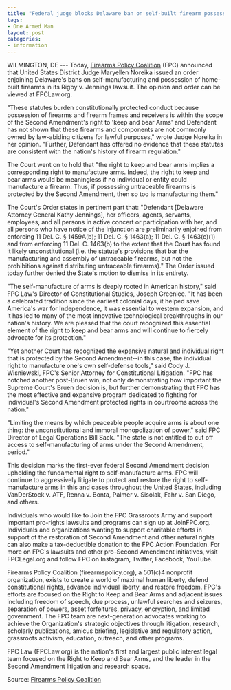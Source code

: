 ```yaml
---
title: "Federal judge blocks Delaware ban on self-built firearm possession, home manufacturing"
tags:
- One Armed Man
layout: post
categories:
- information
---
```


WILMINGTON, DE --- Today, [Firearms Policy Coalition](https://www.firearmspolicy.org) (FPC) announced that United States District Judge Maryellen Noreika issued an order enjoining Delaware's bans on self-manufacturing and possession of home-built firearms in its Rigby v. Jennings lawsuit. The opinion and order can be viewed at FPCLaw.org.

"These statutes burden constitutionally protected conduct because possession of firearms and firearm frames and receivers is within the scope of the Second Amendment's right to 'keep and bear Arms' and Defendant has not shown that these firearms and components are not commonly owned by law-abiding citizens for lawful purposes," wrote Judge Noreika in her opinion. "Further, Defendant has offered no evidence that these statutes are consistent with the nation's history of firearm regulation."

The Court went on to hold that "the right to keep and bear arms implies a corresponding right to manufacture arms. Indeed, the right to keep and bear arms would be meaningless if no individual or entity could manufacture a firearm. Thus, if possessing untraceable firearms is protected by the Second Amendment, then so too is manufacturing them."

The Court's Order states in pertinent part that: "Defendant \[Delaware Attorney General Kathy Jennings\], her officers, agents, servants, employees, and all persons in active concert or participation with her, and all persons who have notice of the injunction are preliminarily enjoined from enforcing 11 Del. C. § 1459A(b); 11 Del. C. § 1463(a); 11 Del. C. § 1463(c)(1) and from enforcing 11 Del. C. 1463(b) to the extent that the Court has found it likely unconstitutional (i.e. the statute's provisions that bar the manufacturing and assembly of untraceable firearms, but not the prohibitions against distributing untraceable firearms)." The Order issued today further denied the State's motion to dismiss in its entirety.

"The self-manufacture of arms is deeply rooted in American history," said FPC Law's Director of Constitutional Studies, Joseph Greenlee. "It has been a celebrated tradition since the earliest colonial days, it helped save America's war for Independence, it was essential to western expansion, and it has led to many of the most innovative technological breakthroughs in our nation's history. We are pleased that the court recognized this essential element of the right to keep and bear arms and will continue to fiercely advocate for its protection."

"Yet another Court has recognized the expansive natural and individual right that is protected by the Second Amendment--in this case, the individual right to manufacture one's own self-defense tools," said Cody J. Wisniewski, FPC's Senior Attorney for Constitutional Litigation. "FPC has notched another post-Bruen win, not only demonstrating how important the Supreme Court's Bruen decision is, but further demonstrating that FPC has the most effective and expansive program dedicated to fighting for individual's Second Amendment protected rights in courtrooms across the nation."

"Limiting the means by which peaceable people acquire arms is about one thing: the unconstitutional and immoral monopolization of power," said FPC Director of Legal Operations Bill Sack. "The state is not entitled to cut off access to self-manufacturing of arms under the Second Amendment, period."

This decision marks the first-ever federal Second Amendment decision upholding the fundamental right to self-manufacture arms. FPC will continue to aggressively litigate to protect and restore the right to self-manufacture arms in this and cases throughout the United States, including VanDerStock v. ATF, Renna v. Bonta, Palmer v. Sisolak, Fahr v. San Diego, and others.

Individuals who would like to Join the FPC Grassroots Army and support important pro-rights lawsuits and programs can sign up at JoinFPC.org. Individuals and organizations wanting to support charitable efforts in support of the restoration of Second Amendment and other natural rights can also make a tax-deductible donation to the FPC Action Foundation. For more on FPC's lawsuits and other pro-Second Amendment initiatives, visit FPCLegal.org and follow FPC on Instagram, Twitter, Facebook, YouTube.

Firearms Policy Coalition (firearmspolicy.org), a 501(c)4 nonprofit organization, exists to create a world of maximal human liberty, defend constitutional rights, advance individual liberty, and restore freedom. FPC's efforts are focused on the Right to Keep and Bear Arms and adjacent issues including freedom of speech, due process, unlawful searches and seizures, separation of powers, asset forfeitures, privacy, encryption, and limited government. The FPC team are next-generation advocates working to achieve the Organization's strategic objectives through litigation, research, scholarly publications, amicus briefing, legislative and regulatory action, grassroots activism, education, outreach, and other programs.

FPC Law (FPCLaw.org) is the nation's first and largest public interest legal team focused on the Right to Keep and Bear Arms, and the leader in the Second Amendment litigation and research space.

Source: [Firearms Policy Coalition](https://www.firearmspolicy.org/fpc-victory-federal-judge-blocks-delaware-ban-on-self-built-firearm-possession-home-manufacturing)
